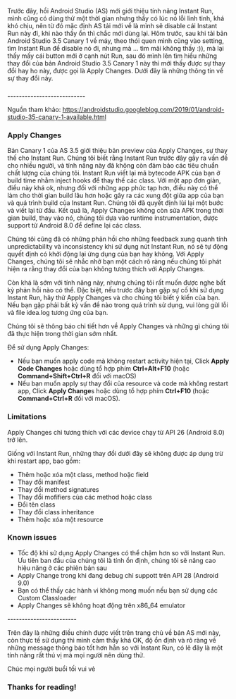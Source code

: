 Trước đây, hồi Android Studio (AS) mới giới thiệu tính năng Instant Run, mình cũng có dùng thử một thời gian nhưng thấy có lúc nó lỗi linh tinh, khá khó chịu, nên từ đó mặc định AS tải mới về là mình sẽ disable cái Instant Run này đi, khi nào thấy ổn thì chắc mới dùng lại.
Hôm trước, sau khi tải bản Android Studio 3.5 Canary 1 về máy, theo thói quen mình cũng vào setting, tìm Instant Run để disable nó đi, nhưng mà ... tìm mãi không thấy :)), mà lại thấy mấy cái button mới ở cạnh nút Run, sau đó mình lên tìm hiểu những thay đổi của bản Android Studio 3.5 Canary 1 này thì mới thấy được sự thay đổi hay ho này, được gọi là Apply Changes. Dưới đây là những thông tin về sự thay đổi này.
###  
**---------------------------**

Nguồn tham khảo: https://androidstudio.googleblog.com/2019/01/android-studio-35-canary-1-available.html
### Apply Changes
Bản Canary 1 của AS 3.5 giới thiệu bản preview của Apply Changes, sự thay thế cho Instant Run. Chúng tôi biết rằng Instant Run trước đây gây ra vấn đề cho nhiều người, và tính năng này đã không còn đảm bảo các tiêu chuẩn chất lượng của chúng tôi. Instant Run viết lại mã bytecode APK của bạn ở build time nhằm inject hooks để thay thế các class. Với một app đơn giản, điều này khá ok, nhưng đối với những app phức tạp hơn, điều này có thể làm cho thời gian build lâu hơn hoặc gây ra các xung đột giữa app của bạn và quá trình build của Instant Run. Chúng tôi đã quyết định lùi lại một bước và viết lại từ đầu. Kết quả là, Apply Changes không còn sửa APK trong thời gian build, thay vào nó, chúng tôi dựa vào runtime instrumentation, được support từ Android 8.0 để define lại các class.

Chúng tôi cũng đã có những phản hồi cho những feedback xung quanh tính unpredictability và inconsistency khi sử dụng nút Instant Run, nó sẽ tự động quyết định có khởi động lại ứng dụng của bạn hay không. Với Apply Changes, chúng tôi sẽ nhắc nhở bạn một cách rõ ràng nếu chúng tôi phát hiện ra rằng thay đổi của bạn không tương thích với Apply Changes.

Còn khá là sớm với tính năng này, nhưng chúng tôi rất muốn được nghe bất kỳ phản hồi nào có thể. Đặc biệt, nếu trước đây bạn gặp sự cố khi sử dụng Instant Run, hãy thử Apply Changes và cho chúng tôi biết ý kiến của bạn. Nếu bạn gặp phải bất kỳ vấn đề nào trong quá trình sử dụng, vui lòng gửi lỗi và file idea.log tương ứng của bạn.

Chúng tôi sẽ thông báo chi tiết hơn về Apply Changes và những gì chúng tôi đã thực hiện trong thời gian sớm nhất.

Để sử dụng Apply Changes:
* Nếu bạn muốn apply code mà không restart activity hiện tại, Click **Apply Code Changes** hoặc dùng tổ hợp phím **Ctrl+Alt+F10** (hoặc **Command+Shift+Ctrl+R** đối với macOS)
* Nếu bạn muốn apply sự thay đổi của resource và code mà không restart app, Click **Apply Change**s hoặc dùng tổ hợp phím **Ctrl+F10** (hoặc **Command+Ctrl+R** đối với macOS).

### Limitations
Apply Changes chỉ tương thích với các device chạy từ API 26 (Android 8.0) trở lên.

Giống với Instant Run, những thay đổi dưới đây sẽ không được áp dụng trừ khi restart app, bao gồm:
- Thêm hoặc xóa một class, method hoặc field
- Thay đổi manifest
- Thay đổi method signatures
- Thay đổi mofifiers của các method hoặc class
- Đổi tên class
- Thay đổi class inheritance
- Thêm hoặc xóa một resource
### Known issues
- Tốc độ khi sử dụng Apply Changes có thể chậm hơn so với Instant Run. Ưu tiên ban đầu của chúng tôi là tính ổn định, chúng tôi sẽ nâng cao hiệu năng ở các phiên bản sau
- Apply Change trong khi đang debug chỉ suppott trên API 28 (Android 9.0)
- Bạn có thể thấy các hành vi không mong muốn nếu bạn sử dụng các Custom Classloader
- Apply Changes sẽ không hoạt động trên x86_64 emulator

**------------------------**

Trên đây là những điều chính được viết trên trang chủ về bản AS mới này, còn thực tế sử dụng thì mình cảm thấy khá OK, độ ổn định và rõ ràng về những message thông báo tốt hơn hẳn so với Instant Run, có lẽ đây là một tính năng rất thú vị mà mọi người nên dùng thử.

Chúc mọi người buổi tối vui vẻ

### Thanks for reading!